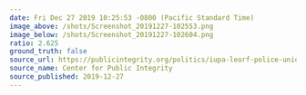 ```yaml
---
date: Fri Dec 27 2019 10:25:53 -0800 (Pacific Standard Time)
image_above: /shots/Screenshot_20191227-102553.png
image_below: /shots/Screenshot_20191227-102604.png
ratio: 2.625
ground_truth: false
source_url: https://publicintegrity.org/politics/iupa-leorf-police-union-charity-telemarketers/
source_name: Center for Public Integrity
source_published: 2019-12-27
---
```

